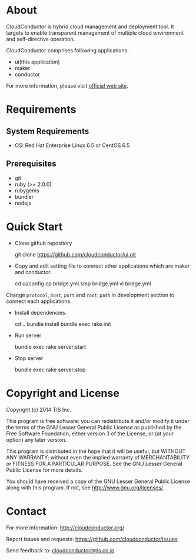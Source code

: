 About
=====

CloudConductor is hybrid cloud management and deployment tool.
It targets to enable transparent management of multiple cloud environment
and self-directive operation.

CloudConductor comprises following applications:

- ui(this application)
- maker
- conductor

For more information, please visit [official web site](http://cloudconductor.org/).


Requirements
============

System Requirements
-------------------

- OS: Red Hat Enterprise Linux 6.5 or CentOS 6.5

Prerequisites
-------------

- git
- ruby (>= 2.0.0)
- rubygems
- bundler
- nodejs


Quick Start
===========

- Clone github repository

    git clone https://github.com/cloudconductor/ui.git

- Copy and edit setting file to connect other applications which are maker and conductor.

    cd ui/config
    cp bridge.yml.smp bridge.yml
    vi bridge.yml

Change `protocol`, `host`, `port` and `root_path` in development section to connect each applications.

- Install dependencies.

    cd ..
    bundle install
    bundle exec rake init

- Run server

    bundle exec rake server:start

- Stop server

    bundle exec rake server:stop


Copyright and License
=====================

Copyright (c) 2014 TIS Inc.

This program is free software: you can redistribute it and/or modify
it under the terms of the GNU Lesser General Public License as published by
the Free Software Foundation, either version 3 of the License, or
(at your option) any later version.

This program is distributed in the hope that it will be useful,
but WITHOUT ANY WARRANTY; without even the implied warranty of
MERCHANTABILITY or FITNESS FOR A PARTICULAR PURPOSE.  See the
GNU Lesser General Public License for more details.

You should have received a copy of the GNU Lesser General Public License
along with this program.  If not, see <http://www.gnu.org/licenses/>.


Contact
=======

For more information: <http://cloudconductor.org/>

Report issues and requests: <https://github.com/cloudconductor/issues>

Send feedback to: <cloudconductor@tis.co.jp>
